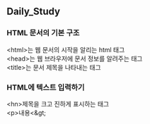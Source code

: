 ## Daily_Study

### HTML 문서의 기본 구조
 &lt;html&gt;는 웹 문서의 시작을 알리는 html 태그\
 &lt;head&gt;는 웹 브라우저에 문서 정보를 알려주는 태그\
 &lt;title&gt;는 문서 제목을 나타내는 태그
 
### HTML에 텍스트 입력하기
 &lt;hn&gt;제목을 크고 진하게 표시하는 태그\
 &lt;p&gt;내용&lt;\&gt;
 
 
  
